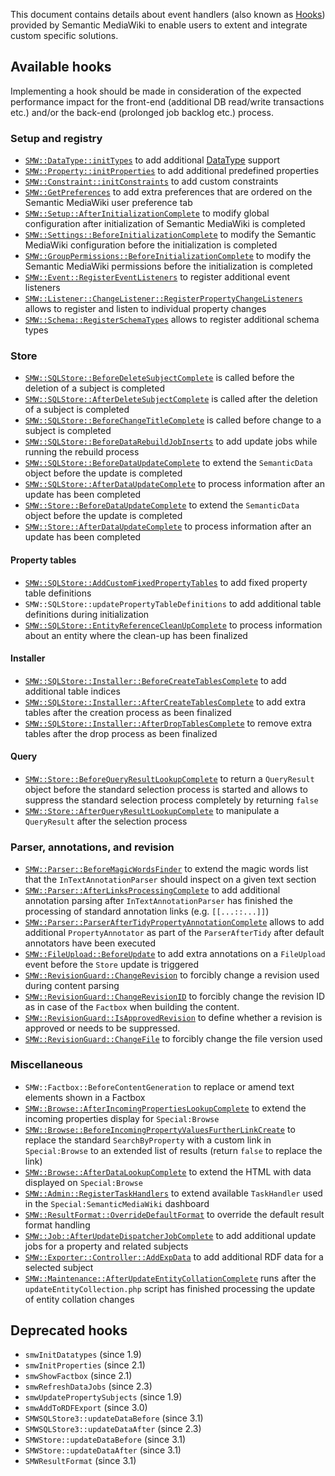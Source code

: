 This document contains details about event handlers (also known as [Hooks][hooks]) provided by Semantic MediaWiki to enable users to extent and integrate custom specific solutions.

## Available hooks

Implementing a hook should be made in consideration of the expected performance impact for the front-end (additional DB read/write transactions etc.) and/or the back-end (prolonged job backlog etc.) process.

### Setup and registry

- [`SMW::DataType::initTypes`][hook.datatype.inittypes] to add additional [DataType][datamodel.datatype] support
- [`SMW::Property::initProperties`][hook.property.initproperties] to add additional predefined properties
- [`SMW::Constraint::initConstraints`][hook.constraint.initconstraints] to add custom constraints
- [`SMW::GetPreferences`][hook.getpreferences] to add extra preferences that are ordered on the Semantic MediaWiki user preference tab
- [`SMW::Setup::AfterInitializationComplete`][hook.setup.afterinitializationcomplete] to modify global configuration after initialization of Semantic MediaWiki is completed
- [`SMW::Settings::BeforeInitializationComplete`][hook.settings.beforeinitializationcomplete] to modify the Semantic MediaWiki configuration before the initialization is completed
- [`SMW::GroupPermissions::BeforeInitializationComplete`][hook.grouppermissions.beforeinitializationcomplete] to modify the Semantic MediaWiki permissions before the initialization is completed
- [`SMW::Event::RegisterEventListeners`][hook.event.registereventlisteners] to register additional event listeners
- [`SMW::Listener::ChangeListener::RegisterPropertyChangeListeners`][hook.listener.registerpropertychangelisteners] allows to register and listen to individual property changes
- [`SMW::Schema::RegisterSchemaTypes`][hook.schema.registerschematypes] allows to register additional schema types

### Store

- [`SMW::SQLStore::BeforeDeleteSubjectComplete`][hook.sqlstore.beforedeletesubjectcomplete] is called before the deletion of a subject is completed
- [`SMW::SQLStore::AfterDeleteSubjectComplete`][hook.sqlstore.afterdeletesubjectcomplete] is called after the deletion of a subject is completed
- [`SMW::SQLStore::BeforeChangeTitleComplete`][hook.sqlstore.beforechangetitlecomplete] is called before change to a subject is completed
- [`SMW::SQLStore::BeforeDataRebuildJobInserts`][hook.sqlstore.beforedatarebuildjobinserts] to add update jobs while running the rebuild process
- [`SMW::SQLStore::BeforeDataUpdateComplete`][hook.sqlstore.beforedataupdatecomplete] to extend the `SemanticData` object before the update is completed
- [`SMW::SQLStore::AfterDataUpdateComplete`][hook.sqlstore.afterdataupdatecomplete] to process information after an update has been completed
- [`SMW::Store::BeforeDataUpdateComplete`][hook.store.beforedataupdatecomplete] to extend the `SemanticData` object before the update is completed
- [`SMW::Store::AfterDataUpdateComplete`][hook.store.afterdataupdatecomplete] to process information after an update has been completed

#### Property tables

- [`SMW::SQLStore::AddCustomFixedPropertyTables`][hook.sqlstore.addcustomfixedpropertytables] to add fixed property table definitions
- `SMW::SQLStore::updatePropertyTableDefinitions` to add additional table definitions during initialization
- [`SMW::SQLStore::EntityReferenceCleanUpComplete`][hook.sqlstore.entityreferencecleanupcomplete]  to process information about an entity where the clean-up has been finalized

#### Installer

- [`SMW::SQLStore::Installer::BeforeCreateTablesComplete`][hook.sqlstore.installer.beforecreatetablescomplete] to add additional table indices
- [`SMW::SQLStore::Installer::AfterCreateTablesComplete`][hook.sqlstore.installer.aftercreatetablescomplete] to add extra tables after the creation process as been finalized
- [`SMW::SQLStore::Installer::AfterDropTablesComplete`][hook.sqlstore.installer.afterdroptablescomplete] to remove extra tables after the drop process as been finalized

#### Query

- [`SMW::Store::BeforeQueryResultLookupComplete`][hook.store.beforequeryresultlookupcomplete] to return a `QueryResult` object before the standard selection process is started and allows to suppress the standard selection process completely by returning `false`
- [`SMW::Store::AfterQueryResultLookupComplete`][hook.store.afterqueryresultlookupcomplete] to manipulate a `QueryResult` after the selection process

### Parser, annotations, and revision

- [`SMW::Parser::BeforeMagicWordsFinder`][hook.parser.beforemagicwordsfinder] to extend the magic words list that the `InTextAnnotationParser` should inspect on a given text section
- [`SMW::Parser::AfterLinksProcessingComplete`][hook.parser.afterlinksprocessingcomplete] to add additional annotation parsing after `InTextAnnotationParser` has finished the processing of standard annotation links (e.g. `[[...::...]]`)
- [`SMW::Parser::ParserAfterTidyPropertyAnnotationComplete`][hook.parser.parseraftertidypropertyannotationcomplete] allows to add additional `PropertyAnnotator` as part of the `ParserAfterTidy` after default annotators have been executed
- [`SMW::FileUpload::BeforeUpdate`][hook.fileupload.beforeupdate] to add extra annotations on a `FileUpload` event before the `Store` update is triggered
- [`SMW::RevisionGuard::ChangeRevision`][hook.revisionguard.changerevision] to forcibly change a revision used during content parsing
- [`SMW::RevisionGuard::ChangeRevisionID`][hook.revisionguard.changerevisionid] to forcibly change the revision ID as in case of the `Factbox` when building the content.
- [`SMW::RevisionGuard::IsApprovedRevision`][hook.revisionguard.isapprovedrevision] to define whether a revision is approved or needs to be suppressed.
- [`SMW::RevisionGuard::ChangeFile`][hook.revisionguard.changefile] to forcibly change the file version used

### Miscellaneous

- `SMW::Factbox::BeforeContentGeneration` to replace or amend text elements shown in a Factbox
- [`SMW::Browse::AfterIncomingPropertiesLookupComplete`][hook.browse.afterincomingpropertieslookupcomplete] to extend the incoming properties display for `Special:Browse`
- [`SMW::Browse::BeforeIncomingPropertyValuesFurtherLinkCreate`][hook.browse.beforeincomingpropertyvaluesfurtherlinkcreate] to replace the standard `SearchByProperty` with a custom link in `Special:Browse` to an extended list of results (return `false` to replace the link)
- [`SMW::Browse::AfterDataLookupComplete`][hook.browse.afterdatalookupcomplete] to extend the HTML with data displayed on `Special:Browse`
- [`SMW::Admin::RegisterTaskHandlers`][hook.admin.registertaskhandlers] to extend available `TaskHandler` used in the `Special:SemanticMediaWiki` dashboard
- [`SMW::ResultFormat::OverrideDefaultFormat`][hook.resultformat.overridedefaultformat] to override the default result format handling
- [`SMW::Job::AfterUpdateDispatcherJobComplete`][hook.job.afterupdatedispatcherjobcomplete] to add additional update jobs for a property and related subjects
- [`SMW::Exporter::Controller::AddExpData`][hook.exporter.controller.addexpdata] to add additional RDF data for a selected subject
- [`SMW::Maintenance::AfterUpdateEntityCollationComplete`][hook.maintenance.afterupdateentitycollationcomplete] runs after the `updateEntityCollection.php` script has finished processing the update of entity collation changes

## Deprecated hooks

- `smwInitDatatypes` (since 1.9)
- `smwInitProperties` (since 2.1)
- `smwShowFactbox` (since 2.1)
- `smwRefreshDataJobs` (since 2.3)
- `smwUpdatePropertySubjects` (since 1.9)
- `smwAddToRDFExport` (since 3.0)
- `SMWSQLStore3::updateDataBefore` (since 3.1)
- `SMWSQLStore3::updateDataAfter` (since 2.3)
- `SMWStore::updateDataBefore` (since 3.1)
- `SMWStore::updateDataAfter` (since 3.1)
- `SMWResultFormat` (since 3.1)

[hooks]: https://www.mediawiki.org/wiki/Hooks "Manual:Hooks"
[hook.store.beforequeryresultlookupcomplete]: https://github.com/SemanticMediaWiki/SemanticMediaWiki/blob/master/docs/technical/hooks/hook.store.beforequeryresultlookupcomplete.md
[hook.store.afterqueryresultlookupcomplete]: https://github.com/SemanticMediaWiki/SemanticMediaWiki/blob/master/docs/technical/hooks/hook.store.afterqueryresultlookupcomplete.md
[datamodel.datatype]:https://github.com/SemanticMediaWiki/SemanticMediaWiki/blob/master/docs/architecture/datamodel.datatype.md
[hook.property.initproperties]:https://github.com/SemanticMediaWiki/SemanticMediaWiki/blob/master/docs/technical/hooks/hook.property.initproperties.md
[hook.datatype.inittypes]:https://github.com/SemanticMediaWiki/SemanticMediaWiki/blob/master/docs/technical/hooks/hook.datatype.inittypes.md
[hook.sqlstore.beforedeletesubjectcomplete]:https://github.com/SemanticMediaWiki/SemanticMediaWiki/blob/master/docs/technical/hooks/hook.sqlstore.beforedeletesubjectcomplete.md
[hook.sqlstore.afterdeletesubjectcomplete]:https://github.com/SemanticMediaWiki/SemanticMediaWiki/blob/master/docs/technical/hooks/hook.sqlstore.afterdeletesubjectcomplete.md
[hook.sqlstore.beforechangetitlecomplete]:https://github.com/SemanticMediaWiki/SemanticMediaWiki/blob/master/docs/technical/hooks/hook.sqlstore.beforechangetitlecomplete.md
[hook.parser.beforemagicwordsfinder]:https://github.com/SemanticMediaWiki/SemanticMediaWiki/blob/master/docs/technical/hooks/hook.parser.beforemagicwordsfinder.md
[hook.parser.afterlinksprocessingcomplete]:https://github.com/SemanticMediaWiki/SemanticMediaWiki/blob/master/docs/technical/hooks/hook.parser.afterlinksprocessingcomplete.md
[hook.parser.parseraftertidypropertyannotationcomplete]:https://github.com/SemanticMediaWiki/SemanticMediaWiki/blob/master/docs/technical/hooks/hook.parser.parseraftertidypropertyannotationcomplete.md
[hook.sqlstore.beforedatarebuildjobinserts]:https://github.com/SemanticMediaWiki/SemanticMediaWiki/blob/master/docs/technical/hooks/hook.sqlstore.beforedatarebuildjobinserts.md
[hook.sqlstore.addcustomfixedpropertytables]:https://github.com/SemanticMediaWiki/SemanticMediaWiki/blob/master/docs/technical/hooks/hook.sqlstore.addcustomfixedpropertytables.md
[hook.browse.afterincomingpropertieslookupcomplete]:https://github.com/SemanticMediaWiki/SemanticMediaWiki/blob/master/docs/technical/hooks/hook.browse.afterincomingpropertieslookupcomplete.md
[hook.browse.beforeincomingpropertyvaluesfurtherlinkcreate]:https://github.com/SemanticMediaWiki/SemanticMediaWiki/blob/master/docs/technical/hooks/hook.browse.beforeincomingpropertyvaluesfurtherlinkcreate.md
[hook.browse.afterdatalookupcomplete]:https://github.com/SemanticMediaWiki/SemanticMediaWiki/blob/master/docs/technical/hooks/hook.browse.afterdatalookupcomplete.md
[hook.sqlstore.afterdataupdatecomplete]:https://github.com/SemanticMediaWiki/SemanticMediaWiki/blob/master/docs/technical/hooks/hook.sqlstore.afterdataupdatecomplete.md
[hook.sqlstore.beforedataupdatecomplete]:https://github.com/SemanticMediaWiki/SemanticMediaWiki/blob/master/docs/technical/hooks/hook.sqlstore.beforedataupdatecomplete.md
[hook.store.beforedataupdatecomplete]:https://github.com/SemanticMediaWiki/SemanticMediaWiki/blob/master/docs/technical/hooks/hook.store.beforedataupdatecomplete.md
[hook.store.afterdataupdatecomplete]:https://github.com/SemanticMediaWiki/SemanticMediaWiki/blob/master/docs/technical/hooks/hook.store.afterdataupdatecomplete.md
[hook.fileupload.beforeupdate]:https://github.com/SemanticMediaWiki/SemanticMediaWiki/blob/master/docs/technical/hooks/hook.fileupload.beforeupdate.md
[hook.job.afterupdatedispatcherjobcomplete]:https://github.com/SemanticMediaWiki/SemanticMediaWiki/blob/master/docs/technical/hooks/hook.job.afterupdatedispatcherjobcomplete.md
[hook.sqlstore.installer.aftercreatetablescomplete]:https://github.com/SemanticMediaWiki/SemanticMediaWiki/blob/master/docs/technical/hooks/hook.sqlstore.installer.aftercreatetablescomplete.md
[hook.sqlstore.installer.afterdroptablescomplete]:https://github.com/SemanticMediaWiki/SemanticMediaWiki/blob/master/docs/technical/hooks/hook.sqlstore.installer.afterdroptablescomplete.md
[hook.sqlstore.installer.beforecreatetablescomplete]:https://github.com/SemanticMediaWiki/SemanticMediaWiki/blob/master/docs/technical/hooks/hook.sqlstore.installer.beforecreatetablescomplete.md
[hook.getpreferences]:https://github.com/SemanticMediaWiki/SemanticMediaWiki/blob/master/docs/technical/hooks/hook.getpreferences.md
[hook.setup.afterinitializationcomplete]:https://github.com/SemanticMediaWiki/SemanticMediaWiki/blob/master/docs/technical/hooks/hook.setup.afterinitializationcomplete.md
[hook.exporter.controller.addexpdata]:https://github.com/SemanticMediaWiki/SemanticMediaWiki/blob/master/docs/technical/hooks/hook.exporter.controller.addexpdata.md
[hook.sqlstore.entityreferencecleanupcomplete]:https://github.com/SemanticMediaWiki/SemanticMediaWiki/blob/master/docs/technical/hooks/hook.sqlstore.entityreferencecleanupcomplete.md
[hook.admin.registertaskhandlers]:https://github.com/SemanticMediaWiki/SemanticMediaWiki/blob/master/docs/technical/hooks/hook.admin.registertaskhandlers.md
[hook.revisionguard.changerevision]:https://github.com/SemanticMediaWiki/SemanticMediaWiki/blob/master/docs/technical/hooks/hook.revisionguard.changerevision.md
[hook.revisionguard.changerevisionid]:https://github.com/SemanticMediaWiki/SemanticMediaWiki/blob/master/docs/technical/hooks/hook.revisionguard.changerevisionid.md
[hook.revisionguard.isapprovedrevision]:https://github.com/SemanticMediaWiki/SemanticMediaWiki/blob/master/docs/technical/hooks/hook.revisionguard.isapprovedrevision.md
[hook.revisionguard.changefile]:https://github.com/SemanticMediaWiki/SemanticMediaWiki/blob/master/docs/technical/hooks/hook.revisionguard.changefile.md
[hook.event.registereventlisteners]:https://github.com/SemanticMediaWiki/SemanticMediaWiki/blob/master/docs/technical/hooks/hook.event.registereventlisteners.md
[hook.resultformat.overridedefaultformat]:https://github.com/SemanticMediaWiki/SemanticMediaWiki/blob/master/docs/technical/hooks/hook.resultformat.overridedefaultformat.md
[hook.constraint.initconstraints]:https://github.com/SemanticMediaWiki/SemanticMediaWiki/blob/master/docs/technical/hooks/hook.constraint.initconstraints.md
[hook.maintenance.afterupdateentitycollationcomplete]:https://github.com/SemanticMediaWiki/SemanticMediaWiki/blob/master/docs/technical/hooks/hook.maintenance.afterupdateentitycollationcomplete.md
[hook.listener.registerpropertychangelistener]:https://github.com/SemanticMediaWiki/SemanticMediaWiki/blob/master/docs/technical/hooks/hook.listener.registerpropertychangelistener.md
[hook.schema.registerschematypes]:https://github.com/SemanticMediaWiki/SemanticMediaWiki/blob/master/docs/technical/hooks/hook.schema.registerschematypes.md
[hook.listener.registerpropertychangelisteners]:https://github.com/SemanticMediaWiki/SemanticMediaWiki/blob/master/docs/technical/hooks/hook.listener.registerpropertychangelisteners.md
[hook.settings.beforeinitializationcomplete]:https://github.com/SemanticMediaWiki/SemanticMediaWiki/blob/master/docs/technical/hooks/hook.settings.beforeinitializationcomplete.md
[hook.grouppermissions.beforeinitializationcomplete]:https://github.com/SemanticMediaWiki/SemanticMediaWiki/blob/master/docs/technical/hooks/hook.grouppermissions.beforeinitializationcomplete.md